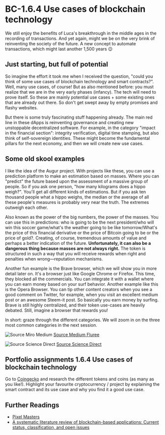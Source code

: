 # BC-1.6.4 Use cases of blockchain technology 

We still enjoy the benefits of Luca's breakthrough in the middle ages in the recording of transactions. And yet again, might we be on the very brink of reinventing the society of the future. A new concept to automate transactions, which might last another 1,500 years 😉 

## Just starting, but full of potential 
So imagine the effort it took me when I received the question, "could you think of some use cases of blockchain technology and smart contracts?". Well, many use cases, of course! But as also mentioned before: you must realize that we are in the very early phases (infancy). The tech will need to prove itself. So these are mainly potential use cases + some existing ones that are already out there. So don't get swept away by empty promises and flashy websites. 

But there is some truly fascinating stuff happening already. The main red line in these dApps is reinventing governance and creating new unstoppable decentralized software. For example, in the category "impact in the financial section": integrity verification, digital time stamping, but also think of self-sovereign identities. These might become the fundamental pillars for the next economy, and then we will create new use cases.

## Some old skool examples 
I like the idea of the Augur project. With projects like these, you can use a prediction platform to make an estimation based on masses. Where you can "predict" the future based upon the assessment of a massive group of people. So if you ask one person, "how many kilograms does a hippo weigh?". You'll get all different kinds of estimations. But if you ask ten thousand people what a hippo weighs, the median or the average of all these people's measures is probably very near the truth. The extremes outweigh each other. 

Also known as the power of the big numbers, the power of the masses. You can use this in predictions: who is going to be the next president/who will win this soccer game/what's the weather going to be like tomorrow/What's the price of this financial derivative or the price of Bitcoin going to be or the price of gold?. Creating, of course, tremendous amounts of value and perhaps a better indication of the future. **Unfortunately, it can also be a dangerous thing because masses are not always right.** The token is structured in such a way that you will receive rewards when right and penalties when wrong—reputation mechanisms. 

Another fun example is the Brave browser, which we will show you in more detail later on. It's a browser just like Google Chrome or Firefox. This time, they blocked all the commercials. You can integrate it with a wallet where you can earn money based on your surf behavior. Another example like this is the Opera Browser. You can tip other content creators when you see a good comment on Twitter, for example, when you visit an excellent medium post or an awesome Steem-it post. So basically you earn money by surfing. Brave is still highly centralized, and their token use-cases are heavily debated. Still, imagine a browser that rewards you! 

In short: graze through the different categories. We will zoom in on the three most common categories in the next session. 

![Source Miro Medium](https://miro.medium.com/max/5760/1*rRuZqum3gwp_IxvyBhHqbQ.png)
[Source Medium Fluree](https://medium.com/fluree/blockchain-for-2018-and-beyond-a-growing-list-of-blockchain-use-cases-37db7c19fb99)



![Source Science Direct](https://ars.els-cdn.com/content/image/1-s2.0-S0736585318306324-gr5.jpg)
[Source Science Direct](https://www.sciencedirect.com/science/article/pii/S0736585318306324?via%3Dihub)


## Portfolio assignments 1.6.4 Use cases of blockchain technology 

Go to [Coingecko](https://www.coingecko.com/en) and research the different tokens and coins (as many as you like!). Highlight your favourite cryptocurrency / project by explaining the smart contract and its use case and why you find it a good use case.


## Further Readings

* [Pixel Masters](https://pixelmaster.io/)
* [A systematic literature review of blockchain-based applications: Current status, classification, and open issues](https://www.sciencedirect.com/science/article/pii/S0736585318306324?via%3Dihub)
